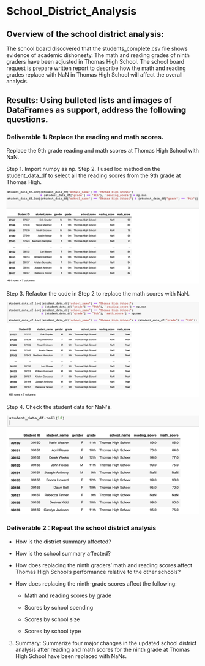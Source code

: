 # School_District_Analysis
## Overview of the school district analysis: 
The school board discovered that the students_complete.csv file shows evidence of academic dishonesty. The math and reading grades of ninth graders have been adjusted in Thomas High School. The school board request is prepare written report to describe how the math and reading grades replace with NaN in Thomas High School will affect the overall analysis.

## Results: Using bulleted lists and images of DataFrames as support, address the following questions.
### Deliverable 1: Replace the reading and math scores.
Replace the 9th grade reading and math scores at Thomas High School with NaN.

Step 1. Import numpy as np.
Step 2. I used loc method on the student_data_df to select all the reading scores from the 9th grade at Thomas High.

![Loc_method](Loc_method.png)

Step 3. Refactor the code in Step 2 to replace the math scores with NaN.

![Refactor_the_code](Refactor_the_code.png)

Step 4. Check the student data for NaN's. 

![Student_data_for_NaN](Student_data_for_NaN.png)

### Deliverable 2 : Repeat the school district analysis
- How is the district summary affected?



- How is the school summary affected?


- How does replacing the ninth graders’ math and reading scores affect Thomas High School’s performance relative to the other schools?


- How does replacing the ninth-grade scores affect the following:

    - Math and reading scores by grade


    - Scores by school spending


    - Scores by school size


    - Scores by school type





3. Summary: Summarize four major changes in the updated school district analysis after reading and math scores for the ninth grade at Thomas High School have been replaced with NaNs.